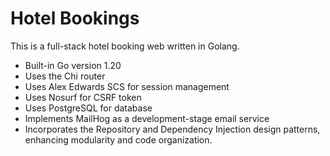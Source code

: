 # Hotel Bookings

This is a full-stack hotel booking web written in Golang.

- Built-in Go version 1.20
- Uses the Chi router
- Uses Alex Edwards SCS for session management
- Uses Nosurf for CSRF token
- Uses PostgreSQL for database
- Implements MailHog as a development-stage email service
- Incorporates the Repository and Dependency Injection design patterns, enhancing modularity and code organization.
